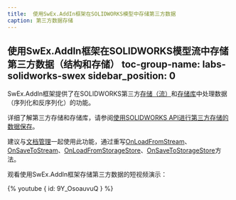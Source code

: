 ```yaml
---
title:  使用SwEx.AddIn框架在SOLIDWORKS模型中存储第三方数据
caption: 第三方数据存储
---
```

 使用SwEx.AddIn框架在SOLIDWORKS模型流中存储第三方数据（结构和存储）
toc-group-name: labs-solidworks-swex
sidebar_position: 0
---
SwEx.AddIn框架提供了在SOLIDWORKS第三方[存储（流）](stream)和[存储库](storage)中处理数据（序列化和反序列化）的功能。

详细了解第三方存储和存储库，请参阅[使用SOLIDWORKS API进行第三方存储的数据保存](/docs/codestack/solidworks-api/data-storage/third-party/)。

建议与[文档管理](/docs/codestack/labs/solidworks/swex/add-in/documents-management/)一起使用此功能，通过重写[OnLoadFromStream](https://docs.codestack.net/swex/add-in/html/M_CodeStack_SwEx_AddIn_Core_DocumentHandler_OnLoadFromStream.htm)、[OnSaveToStream](https://docs.codestack.net/swex/add-in/html/M_CodeStack_SwEx_AddIn_Core_DocumentHandler_OnSaveToStream.htm)、[OnLoadFromStorageStore](https://docs.codestack.net/swex/add-in/html/M_CodeStack_SwEx_AddIn_Core_DocumentHandler_OnLoadFromStorageStore.htm)、[OnSaveToStorageStore](https://docs.codestack.net/swex/add-in/html/M_CodeStack_SwEx_AddIn_Core_DocumentHandler_OnSaveToStorageStore.htm)方法。

观看使用SwEx.AddIn框架存储第三方数据的短视频演示：

{% youtube { id: 9Y_OsoauvuQ } %}